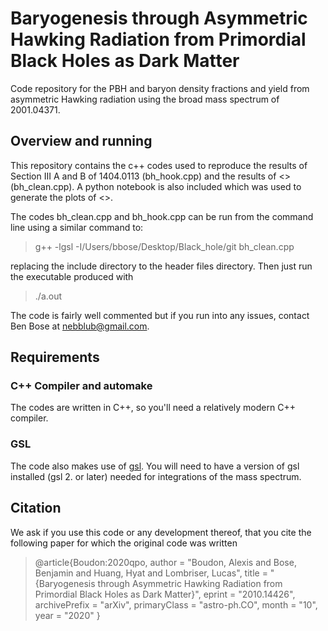 # Baryogenesis through Asymmetric Hawking Radiation from Primordial Black Holes as Dark Matter

Code repository for the PBH and baryon density fractions and yield from asymmetric Hawking radiation using the broad mass spectrum of 2001.04371. 

## Overview and running 

This repository contains the c++ codes used to reproduce the results of Section III A and B of 1404.0113 (bh_hook.cpp) and the results of <> (bh_clean.cpp). A python notebook is also included which was used to generate the plots of <>.  

The codes bh_clean.cpp and bh_hook.cpp can be run from the command line using a similar command to: 

>g++ -lgsl  -I/Users/bbose/Desktop/Black_hole/git  bh_clean.cpp 

replacing the include directory to the header files directory. Then just run the executable produced with

>./a.out 

The code is fairly well commented but if you run into any issues, contact Ben Bose at nebblub@gmail.com. 

## Requirements
### C++ Compiler and automake
The codes are written in C++, so you'll need a relatively modern C++ compiler.

### GSL
The code also makes use of [gsl](http://www.gnu.org/software/gsl/). You will need to have a version of gsl installed (gsl 2. or later) needed for integrations of the mass spectrum. 

## Citation

We ask if you use this code or any development thereof,  that you cite the following paper for which the original code was written 

>@article{Boudon:2020qpo,
>    author = "Boudon, Alexis and Bose, Benjamin and Huang, Hyat and Lombriser, Lucas",
>    title = "{Baryogenesis through Asymmetric Hawking Radiation from Primordial Black Holes as Dark Matter}",
>    eprint = "2010.14426",
>    archivePrefix = "arXiv",
>    primaryClass = "astro-ph.CO",
>    month = "10",
>    year = "2020"
>}
